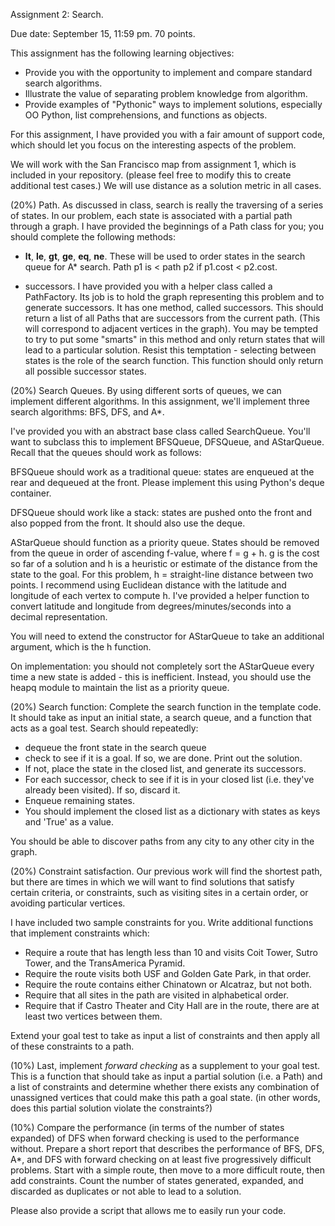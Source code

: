 Assignment 2: Search. 

Due date: September 15, 11:59 pm. 70 points.

This assignment has the following learning objectives:

* Provide you with the opportunity to implement and compare standard search algorithms.
* Illustrate the value of separating problem knowledge from algorithm.
* Provide examples of "Pythonic" ways to implement solutions, especially OO Python, list comprehensions, and functions as objects.

For this assignment, I have provided you with a fair amount of support code, which should let you focus on the interesting aspects of the problem.

We will work with the San Francisco map from assignment 1, which is included in your repository. (please feel free to modify this to create additional test cases.) We will use distance as a solution metric in all cases.

(20%) Path. As discussed in class, search is really the traversing of a series of states. In our problem, each state is associated with a partial path through a graph. I have provided the beginnings of a Path class for you; you should complete the following methods:
* __lt__, __le__, __gt__, __ge__, __eq__, __ne__. These will be used to order states in the search queue for A* search. Path p1 is < path p2 if p1.cost < p2.cost.

* successors. I have provided you with a helper class called a PathFactory. Its job is to hold the graph representing this problem and to generate successors. It has one method, called successors. This should return a list of all Paths that are successors from the current path. (This will correspond to adjacent vertices in the graph). You may be tempted to try to put some "smarts" in this method and only return states that will lead to a particular solution. Resist this temptation - selecting between states is the role of the search function. This function should only return all possible successor states.

(20%) Search Queues. By using different sorts of queues, we can implement different algorithms. In this assignment, we'll implement three search algorithms: BFS, DFS, and A*.

I've provided you with an abstract base class called SearchQueue. You'll want to subclass this to implement BFSQueue, DFSQueue, and AStarQueue. Recall that the queues should work as follows:


BFSQueue should work as a traditional queue: states are enqueued at the rear and dequeued at the front. Please implement this using Python's deque container.


DFSQueue should work like a stack: states are pushed onto the front and also popped from the front. It should also use the deque.

AStarQueue should function as a priority queue. States should be removed from the queue in order of ascending f-value, where f = g + h. g is the cost so far of a solution and h is a heuristic or estimate of the distance from the state to the goal. For this problem, h = straight-line distance between two points. I recommend using Euclidean distance with the latitude and longitude of each vertex to compute h. I've provided a helper function to convert latitude and longitude from degrees/minutes/seconds into a decimal representation. 

You will need to extend the constructor for AStarQueue to take an additional argument, which is the h function. 

On implementation: you should not completely sort the AStarQueue every time a new state is added - this is inefficient. Instead, you should use the heapq module to maintain the list as a priority queue.


(20%) Search function: Complete the search function in the template code. It should take as input an initial state, a search queue, and a function that acts as a goal test. Search should repeatedly:


* dequeue the front state in the search queue
* check to see if it is a goal. If so, we are done. Print out the solution.
* If not, place the state in the closed list, and generate its successors.
* For each successor, check to see if it is in your closed list (i.e. they've already been visited). If so, discard it. 
* Enqueue remaining states.
* You should implement the closed list as a dictionary with states as keys and 'True' as a value.

You should be able to discover paths from any city to any other city in the graph.

(20%) Constraint satisfaction. Our previous work will find the shortest path, but there are times in which we will want to find solutions that satisfy certain criteria, or constraints, such as visiting sites in a certain order, or avoiding particular vertices.

I have included two sample constraints for you. Write additional functions that implement constraints which:
* Require a route that has length less than 10 and visits Coit Tower, Sutro Tower, and the TransAmerica Pyramid.
* Require the route visits both USF and Golden Gate Park, in that order.
* Require the route contains either Chinatown or Alcatraz, but not both.
* Require that all sites in the path are visited in alphabetical order.
* Require that if Castro Theater and City Hall are in the route, there are at least two vertices between them.


Extend your goal test to take as input a list of constraints and then apply all of these constraints to a path.

(10%) Last, implement _forward checking_ as a supplement to your goal test. This is a function that should take as input a partial solution (i.e. a Path) and a list of constraints and determine whether there exists any combination of unassigned vertices that could make this path a goal state. (in other words, does this partial solution violate the constraints?)

(10%) Compare the performance (in terms of the number of states expanded) of DFS when forward checking is used to the performance without. Prepare a short report that describes the performance of BFS, DFS, A*, and DFS with forward checking on at least five progressively difficult problems. Start with a simple route, then move to a more difficult route, then add constraints. Count the number of states generated, expanded, and discarded as duplicates or not able to lead to a solution.

Please also provide a script that allows me to easily run your code.